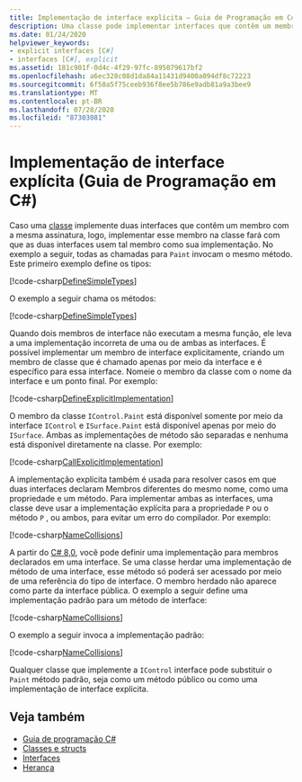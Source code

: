 ```yaml
---
title: Implementação de interface explícita – Guia de Programação em C#
description: Uma classe pode implementar interfaces que contêm um membro com a mesma assinatura em C#. A implementação explícita cria um membro de classe específico a uma interface.
ms.date: 01/24/2020
helpviewer_keywords:
- explicit interfaces [C#]
- interfaces [C#], explicit
ms.assetid: 181c901f-0d4c-4f29-97fc-895079617bf2
ms.openlocfilehash: a6ec328c08d1da84a11431d9400a094df8c72223
ms.sourcegitcommit: 6f58a5f75ceeb936f8ee5b786e9adb81a9a3bee9
ms.translationtype: MT
ms.contentlocale: pt-BR
ms.lasthandoff: 07/28/2020
ms.locfileid: "87303081"
---
```

# <a name="explicit-interface-implementation-c-programming-guide"></a>Implementação de interface explícita (Guia de Programação em C#)

Caso uma [classe](../../language-reference/keywords/class.md) implemente duas interfaces que contêm um membro com a mesma assinatura, logo, implementar esse membro na classe fará com que as duas interfaces usem tal membro como sua implementação. No exemplo a seguir, todas as chamadas para `Paint` invocam o mesmo método. Este primeiro exemplo define os tipos:

[!code-csharp[DefineSimpleTypes](~/samples/snippets/csharp/interfaces/ExplicitImplementation.cs#DefineTypes)]

O exemplo a seguir chama os métodos:

[!code-csharp[DefineSimpleTypes](~/samples/snippets/csharp/interfaces/ExplicitImplementation.cs#CallMethods)]

Quando dois membros de interface não executam a mesma função, ele leva a uma implementação incorreta de uma ou de ambas as interfaces. É possível implementar um membro de interface explicitamente, criando um membro de classe que é chamado apenas por meio da interface e é específico para essa interface. Nomeie o membro da classe com o nome da interface e um ponto final. Por exemplo:

[!code-csharp[DefineExplicitImplementation](~/samples/snippets/csharp/interfaces/ExplicitImplementation.cs#ExplicitImplementation)]

O membro da classe `IControl.Paint` está disponível somente por meio da interface `IControl` e `ISurface.Paint` está disponível apenas por meio do `ISurface`. Ambas as implementações de método são separadas e nenhuma está disponível diretamente na classe. Por exemplo:

[!code-csharp[CallExplicitImplementation](~/samples/snippets/csharp/interfaces/ExplicitImplementation.cs#CallExplicitImplementation)]

A implementação explícita também é usada para resolver casos em que duas interfaces declaram Membros diferentes do mesmo nome, como uma propriedade e um método. Para implementar ambas as interfaces, uma classe deve usar a implementação explícita para a propriedade `P` ou o método `P` , ou ambos, para evitar um erro do compilador. Por exemplo:

[!code-csharp[NameCollisions](~/samples/snippets/csharp/interfaces/ExplicitImplementation.cs#NameCollision)]

A partir do [C# 8,0](../../whats-new/csharp-8.md#default-interface-methods), você pode definir uma implementação para membros declarados em uma interface. Se uma classe herdar uma implementação de método de uma interface, esse método só poderá ser acessado por meio de uma referência do tipo de interface. O membro herdado não aparece como parte da interface pública. O exemplo a seguir define uma implementação padrão para um método de interface:

[!code-csharp[NameCollisions](~/samples/snippets/csharp/interfaces/ExplicitImplementation.cs#DefaultImplementation)]

O exemplo a seguir invoca a implementação padrão:

[!code-csharp[NameCollisions](~/samples/snippets/csharp/interfaces/ExplicitImplementation.cs#CallDefaultImplementation)]

Qualquer classe que implemente a `IControl` interface pode substituir o `Paint` método padrão, seja como um método público ou como uma implementação de interface explícita.

## <a name="see-also"></a>Veja também

- [Guia de programação C#](../index.md)
- [Classes e structs](../classes-and-structs/index.md)
- [Interfaces](./index.md)
- [Herança](../classes-and-structs/inheritance.md)
